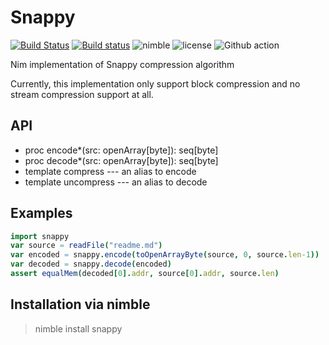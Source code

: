# Snappy
[![Build Status](https://travis-ci.org/status-im/nim-snappy.svg?branch=master)](https://travis-ci.org/status-im/nim-snappy)
[![Build status](https://ci.appveyor.com/api/projects/status/g4y9874tx0biv3t1/branch/master?svg=true)](https://ci.appveyor.com/project/nimbus/nim-snappy/branch/master)
![nimble](https://img.shields.io/badge/available%20on-nimble-yellow.svg?style=flat-square)
![license](https://img.shields.io/github/license/citycide/cascade.svg?style=flat-square)
![Github action](https://github.com/status-im/nim-snappy/workflows/nim-snappy%20CI/badge.svg)

Nim implementation of Snappy compression algorithm

Currently, this implementation only support block compression and
no stream compression support at all.

## API
* proc encode*(src: openArray[byte]): seq[byte]
* proc decode*(src: openArray[byte]): seq[byte]
* template compress --- an alias to encode
* template uncompress --- an alias to decode

## Examples
```Nim
import snappy
var source = readFile("readme.md")
var encoded = snappy.encode(toOpenArrayByte(source, 0, source.len-1))
var decoded = snappy.decode(encoded)
assert equalMem(decoded[0].addr, source[0].addr, source.len)
```

## Installation via nimble
> nimble install snappy

